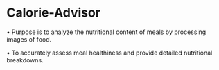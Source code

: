 # Calorie-Advisor
• Purpose is to analyze the nutritional content of meals by processing images of food.

• To accurately assess meal healthiness and provide detailed nutritional breakdowns.
